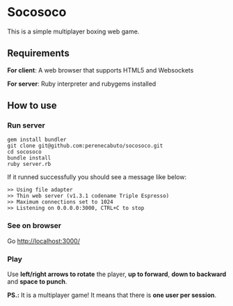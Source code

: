 # Socosoco

This is a simple multiplayer boxing web game.

Requirements
-

**For client**: A web browser that supports HTML5 and Websockets

**For server**: Ruby interpreter and rubygems installed

How to use
-

### Run server

    gem install bundler
    git clone git@github.com:perenecabuto/socosoco.git
    cd socosoco
    bundle install
    ruby server.rb

If it runned successfully you should see a message like below:

    >> Using file adapter
    >> Thin web server (v1.3.1 codename Triple Espresso)
    >> Maximum connections set to 1024
    >> Listening on 0.0.0.0:3000, CTRL+C to stop

### See on browser

Go [http://localhost:3000/](http://localhost:3000/)

### Play

Use **left/right arrows to rotate** the player, **up to forward**, **down to backward** and **space to punch**.

**PS.:** It is a multiplayer game! It means that there is **one user per session**.


